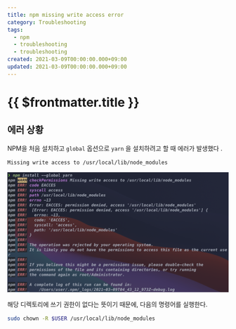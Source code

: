 ```yaml
---
title: npm missing write access error
category: Troubleshooting
tags:
  - npm
  - troubleshooting
  - troubleshooting
created: 2021-03-09T00:00:00.000+09:00
updated: 2021-03-09T00:00:00.000+09:00
---
```


# {{ $frontmatter.title }}

## 에러 상황

NPM을 처음 설치하고 `global` 옵션으로 `yarn` 을 설치하려고 할 때 에러가 발생했다 .

```bash
Missing write access to /usr/local/lib/node_modules
```

![npm-missing-write-access-error-image-0](./images/npm-missing-write-access-error-image-0.png)

해당 디렉토리에 쓰기 권한이 없다는 뜻이기 때문에, 다음의 명령어를 실행한다.

```bash
sudo chown -R $USER /usr/local/lib/node_modules
```

